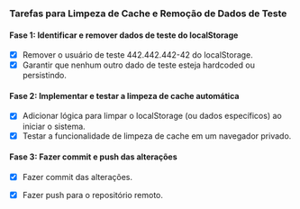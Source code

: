 ### Tarefas para Limpeza de Cache e Remoção de Dados de Teste

#### Fase 1: Identificar e remover dados de teste do localStorage
- [x] Remover o usuário de teste 442.442.442-42 do localStorage.
- [x] Garantir que nenhum outro dado de teste esteja hardcoded ou persistindo.

#### Fase 2: Implementar e testar a limpeza de cache automática
- [x] Adicionar lógica para limpar o localStorage (ou dados específicos) ao iniciar o sistema.
- [x] Testar a funcionalidade de limpeza de cache em um navegador privado.

#### Fase 3: Fazer commit e push das alterações
- [x] Fazer commit das alterações.
- [x] Fazer push para o repositório remoto.

